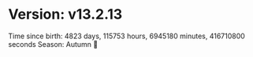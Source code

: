 # Version: v13.2.13
Time since birth: 4823 days, 115753 hours, 6945180 minutes, 416710800 seconds
Season: Autumn 🍁
